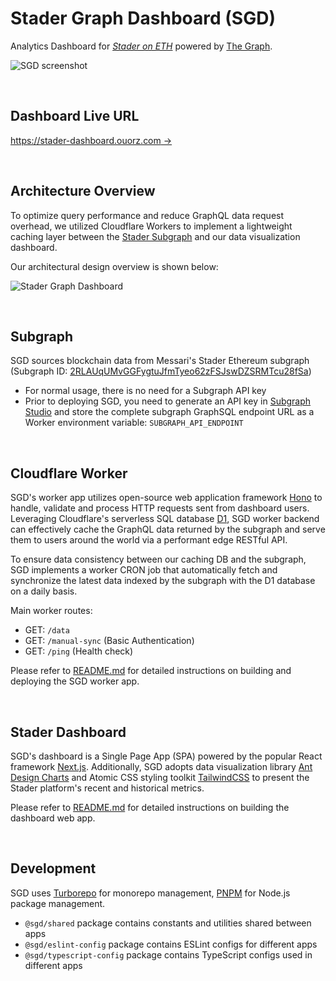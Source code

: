 # Stader Graph Dashboard (SGD)

Analytics Dashboard for [_Stader on ETH_](https://www.staderlabs.com) powered by [The Graph](https://thegraph.com).

![SGD screenshot](https://static.ouorz.com/sgd-screenshot.png)

<br />

## Dashboard Live URL

[https://stader-dashboard.ouorz.com →](https://stader-dashboard.ouorz.com)

<br />

## Architecture Overview

To optimize query performance and reduce GraphQL data request overhead, we utilized Cloudflare Workers to implement a lightweight caching layer between the [Stader Subgraph](https://thegraph.com/explorer/subgraphs/2RLAUqUMvGGFygtuJfmTyeo62zFSJswDZSRMTcu28fSa) and our data visualization dashboard.

Our architectural design overview is shown below:

![Stader Graph Dashboard](https://static.ouorz.com/stader-graph-dashboard-architecture-overview.jpg)

<br />

## Subgraph

SGD sources blockchain data from Messari's Stader Ethereum subgraph (Subgraph ID: [2RLAUqUMvGGFygtuJfmTyeo62zFSJswDZSRMTcu28fSa](https://thegraph.com/explorer/subgraphs/2RLAUqUMvGGFygtuJfmTyeo62zFSJswDZSRMTcu28fSa))

- For normal usage, there is no need for a Subgraph API key
- Prior to deploying SGD, you need to generate an API key in [Subgraph Studio](https://thegraph.com/studio) and store the complete subgraph GraphSQL endpoint URL as a Worker environment variable: `SUBGRAPH_API_ENDPOINT`

<br />

## Cloudflare Worker

SGD's worker app utilizes open-source web application framework [Hono](https://hono.dev) to handle, validate and process HTTP requests sent from dashboard users. Leveraging Cloudflare's serverless SQL database [D1](https://www.cloudflare.com/developer-platform/d1), SGD worker backend can effectively cache the GraphQL data returned by the subgraph and serve them to users around the world via a performant edge RESTful API.

To ensure data consistency between our caching DB and the subgraph, SGD implements a worker CRON job that automatically fetch and synchronize the latest data indexed by the subgraph with the D1 database on a daily basis.

Main worker routes:

- GET: `/data`
- GET: `/manual-sync` (Basic Authentication)
- GET: `/ping` (Health check)

Please refer to [README.md](https://github.com/ttttonyhe/stader-graph-dashboard/tree/main/apps/worker) for detailed instructions on building and deploying the SGD worker app.

<br />

## Stader Dashboard

SGD's dashboard is a Single Page App (SPA) powered by the popular React framework [Next.js](https://nextjs.org). Additionally, SGD adopts data visualization library [Ant Design Charts](https://ant-design-charts.antgroup.com) and Atomic CSS styling toolkit [TailwindCSS](https://www.tailwindcss.com) to present the Stader platform's recent and historical metrics.

Please refer to [README.md](https://github.com/ttttonyhe/stader-graph-dashboard/tree/main/apps/dashboard) for detailed instructions on building the dashboard web app.

<br />

## Development

SGD uses [Turborepo](https://turbo.build/repo) for monorepo management, [PNPM](https://pnpm.io) for Node.js package management.

- `@sgd/shared` package contains constants and utilities shared between apps
- `@sgd/eslint-config` package contains ESLint configs for different apps
- `@sgd/typescript-config` package contains TypeScript configs used in different apps
